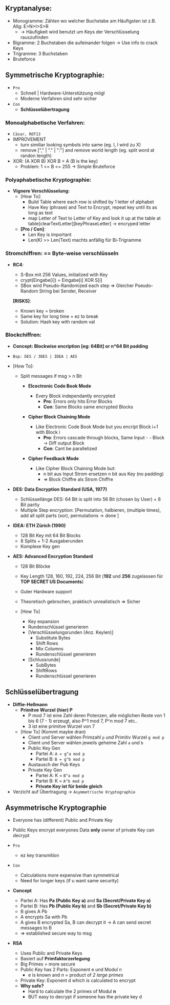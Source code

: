 ## **Kryptanalyse**:
- Monogramme: Zählen wo welcher Buchstabe am Häufigsten ist z.B. Allg: E>N>I>S>R 
    - -> Häufigkeit wird benutzt um Keys der Verschlüsselung rauszufinden
- Bigramme: 2 Buchstaben die aufeinander folgen
    -> Use info to crack Keys
- Trigramme: 3 Buchstaben
- Bruteforce



##  **Symmetrische Kryptographie:**
- ``Pro``
  - Schnell | Hardware-Unterstützung mögl
  - Moderne Verfahren sind sehr sicher
- ``Con``
  - **Schlüsselübertragung**


### **Monoalphabetische Verfahren:**
- `Cäsar, ROT13`
- IMPROVEMENT
  - turn similiar looking symbols into same (eg. I, l wird zu X)
  - remove ["," | "." | ":"] and remove world length (eg. split word at randon length)
- XOR: (A XOR B) XOR B = A  (B is the key)
  - Problem: 1 <= B <= 255 -> Simple Bruteforce
    
### **Polyaphabetische Kryptographie:**
- **Vignere Verschlüsselung:**
    - [How To]:
        - Build Table where each row is shifted by 1 letter of alphabet
        - Have Key (phrase) and Text to Encrypt, repeat key until its as long as text
        - map Letter of Text to Letter of Key and look it up at the table at table[clearTextLetter][keyPhraseLetter] -> encryped letter
    - **[Pro / Con]**:
      - Len Key is important
      - Len(K) >> Len(Text) machts anfällig für Bi-Trigramme

### **Stromchiffren**: == Byte-weise verschlüsseln
- **RC4**:
    - S-Box mit 256 Values, initialized with Key
    - crypt(Eingabe[i]) = Eingabe[i] XOR S[i]
    - SBox wird Pseudo-Randomized each step
    => Gleicher Pseudo-Random String bei Sender, Receiver
    
    **[RISKS]**:
    - Known key = broken
    - Same key for long time = ez to break
    - Solution: Hash key with random val 

### **Blockchiffren**:
- **Concept: Blockwise encription [eg: 64Bit] or n*64 Bit padding**
- ``Bsp: DES / 3DES | IDEA | AES``
- [How To]:
    - Split messages if msg > n Bit
        - **Elcectronic Code Book Mode**
            - Every Block independantly encrypted
                - **Pro**: Errors only hits Error Blocks
                - **Con**: Same Blocks same encrypted Blocks
                
        - **Cipher Block Chaining Mode**
            - Like Electronic Code Book Mode but you encript Block i+1 with Block i
                - **Pro**: Errors cascade through blocks, Same Input - -  Block -> Diff output Block
                - **Con**: Cant be parallelized

        - **Cipher Feedback Mode**
            - Like Cipher Block Chaining Mode but:
                - n bit aus Input Strom ersetzen n bit aus Key (no padding)
                - => Block Chiffre als Strom Chiffre

- **DES: Data Encryption Standard (USA, 1977)**
    - Schlüssellänge DES: 64 Bit is split into 56 Bit (chosen by User) + 8 Bit parity
    - Multiple Step encryption: [Permutation, halbieren, (multiple times), add all split parts (xor), permutations -> done ]

- **IDEA: ETH Zürich (1990)**
    - 128 Bit Key mit 64 Bit Blocks
    - 8 Splits + 1-2 Ausgaberunden
    - Komplexe Key gen

- **AES: Advanced Encryption Standard**
    - 128 Bit Blöcke
    - Key Length 128, 160, 192, 224, 256 Bit (**192** und **256** zugelassen für **TOP SECRET US Documents**)
    - Guter Hardware support
    - Theoretisch gebrochen, praktisch unrealistisch => Sicher
  
    - [How To]
        - Key expansion
        - Rundenschlüssel generieren
        - [Verschlüsselungsrunden (Anz. Keylen)]
            - Substitute Bytes
            - Shift Rows
            - Mix Columns
            - Rundenschlüssel generieren
        - [Schlussrunde]
            - SubBytes
            - ShiftRows
            - Rundenschlüssel generieren


## Schlüsselübertragung
- **Diffie-Hellmann**
  - **Primitve Wurzel (hier) P**
    - P mod 7 ist eine Zahl deren Potenzen, alle möglichen Reste von 1 bis 6 (7 - 1) erzeugt, also P^1 mod 7, P^n mod 7 etc..
    - 3 ist eine primitve Wurzel von 7
  - [How To] (Kommt maybe dran)
    - Client und Server wählen Primzahl `p` und Primitiv Wurzel `g mod p`
    - Client und Server wählen jeweils geheime Zahl `a` und `b`
    - Public Key Gen
      - Partei A: `A = g^a mod p`
      - Partei B: `B = g^b mod p`
    - Austausch der Pub Keys
    - Private Key Gen
      - Partei A: K = `B^a mod p`
      - Partei B: K = `A^b mod p`
      - **Private Key ist für beide gleich**
- Verzicht auf Übertragung -> `Asymmetrische Kryptographie`


## Asymmetrische Kryptographie
- Everyone has (different) Public and Private Key
- Public Keys encrypt everyones Data **only** owner of private Key can decrypt
- `Pro`
  - ez key transmition
- `Con`
  - Calculations more expensive than symmetrical
  - Need for longer keys (if u want same security)

- **Concept**
  - Partei A: Has **Pa (Public Key a)** and **Sa (Secret/Private Key a)**
  - Partei B: Has **Pb (Public Key b)** and **Sb (Secret/Private Key b)**
  - B gives A Pb
  - A encrypts Sa with Pb
  - A gives B encrypted Sa, B can decrypt it -> A can send secret messages to B
  - => established secure way to msg

- **RSA**
  - Uses Public and Private Keys
  - Basiert auf **Primfaktorzerlegung**
  - Big Primes = more secure
  - Public Key has 2 Parts: Exponent e und Modul n
    - e is known and *n* = product of *2 large primes*
  - Private Key: Exponent d which is calculated to encrypt
  - **Why safe?**
    - Hard to calculate the 2 primes of Modul **n**
    - BUT easy to decrypt if someone has the private key d
